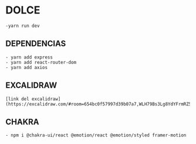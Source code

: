 # DOLCE
    -yarn run dev
## DEPENDENCIAS
    - yarn add express
    - yarn add react-router-dom
    - yarn add axios

## EXCALIDRAW
    [link del excalidraw](https://excalidraw.com/#room=654bc0f57997d39b07a7,WLH79Bs3Lg8YdYFrmRZ5qw)
## CHAKRA
    - npm i @chakra-ui/react @emotion/react @emotion/styled framer-motion